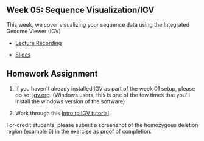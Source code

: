 ## Week 05: Sequence Visualization/IGV

This week, we cover visualizing your sequence data using the Integrated Genome Viewer (IGV)

- [Lecture Recording](https://wustl.box.com/s/v8a4jffyu34f4drd8zwze2rbwszigijg)

- [Slides](week_05_sequence_data_visualization.pdf)

## Homework Assignment

1) If you haven't already installed IGV as part of the week 01 setup, please do so: [igv.org](https://igv.org/doc/desktop/#DownloadPage/).  (Windows users, this is one of the few times that you'll install the windows version of the software)

2) Work through this [Intro to IGV tutorial](https://pmbio.org/module-03-align/0003/03/01/IntroToIGV/)

For-credit students, please submit a screenshot of the homozygous deletion region (example 6) in the exercise as proof of completion.

